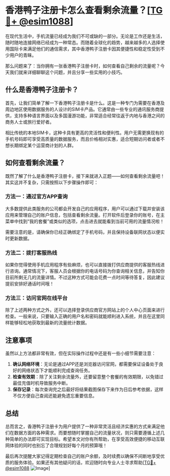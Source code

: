 # 香港鸭子注册卡怎么查看剩余流量？[[TG💪+ @esim1088](https://t.me/s/esim1088)]

在现代生活中，手机流量已经成为我们不可或缺的一部分。无论是工作还是生活，随时随地连接网络已经成为一种常态。而随着全球化的趋势，越来越多的人选择使用国际卡来满足他们的通信需求，其中香港鸭子注册卡因其便捷性和稳定性受到不少用户的青睐。

那么问题来了：当你拥有一张香港鸭子注册卡时，如何查看自己剩余的流量呢？今天我们就来详细聊聊这个问题，并且分享一些实用的小技巧。

## 什么是香港鸭子注册卡？

首先，让我们简单了解一下香港鸭子注册卡是什么。这是一种专门为需要在香港及周边地区使用数据服务的人设计的SIM卡产品。它通常由一些专业的通讯服务商提供，支持多种语言界面以及多国漫游功能，非常适合经常往返于内地与香港之间的商务人士或旅行爱好者。

相比传统的本地SIM卡，这种卡具有更高的灵活性和便利性。用户无需更换现有的手机号码即可享受高质量的数据服务，而且价格相对实惠，适合短期访问者或者不想长期绑定某个运营商计划的人群。

## 如何查看剩余流量？

既然了解了什么是香港鸭子注册卡，接下来就进入正题——如何查看剩余流量吧！其实这并不复杂，只需按照以下步骤操作即可：

### 方法一：通过官方APP查询

大多数提供此类服务的公司都会开发自己的应用程序，用户可以通过下载并安装该应用来管理自己的账户信息，包括查看剩余流量。打开软件后登录你的账号，在主菜单中找到“我的套餐”或类似的选项，点击进去就能看到当前可用的流量情况啦！

需要注意的是，请确保你已经正确绑定了手机号码，并且保持设备联网状态以便实时更新数据。

### 方法二：拨打客服热线

如果你觉得使用手机应用程序有些麻烦，也可以直接拨打供应商提供的客服热线进行咨询。通常情况下，客服人员会根据你的电话号码为你查询相关信息，并告知你目前所剩无几的流量详情。不过这种方式可能会花费一点时间等待答复，因此建议提前安排好通话时间哦！

### 方法三：访问官网在线平台

除了上述两种方式之外，还可以选择登录供应商官方网站上的个人中心页面来进行检查。一般来说，只要输入正确的用户名和密码就能顺利进入系统，并且在这里同样能够轻松地获取到最新的流量统计数据。

## 注意事项

虽然以上方法都非常有效，但在实际操作过程中还是有一些小细节需要注意：

1. **确认网络环境**：无论是通过APP还是浏览器访问官网，都需要保证设备处于良好的网络状态下才能顺利完成查询任务。
2. **检查有效期**：除了关注剩余流量外，还要留意整个套餐的有效期限，以免错过最佳充值时机导致服务中断。
3. **保存记录**：每次查询完之后最好将结果截图保存下来作为日后参考依据，这样不仅方便自己查阅还能避免遗忘重要信息。

## 总结

总而言之，香港鸭子注册卡为用户提供了一种非常灵活且经济实惠的方式来满足他们在数据方面的各种需求。而要想随时掌握自己的流量状况，则只需要遵循上述几种简单的办法即可实现目标。希望本文对你有所帮助，在享受高效便捷的移动互联网体验的同时也别忘了合理规划好每个月的预算哦！

最后再次提醒大家记得定期检查自己的账户余额，及时续费以确保不间断地享受优质的服务体验。如果还有其他疑问的话，欢迎随时向专业人士寻求帮助[[TG💪+ @esim1088](https://t.me/s/esim1088) ![Image](https://i.postimg.cc/4NQfJmqS/Snipaste-2025-05-13-00-14-12.png)]